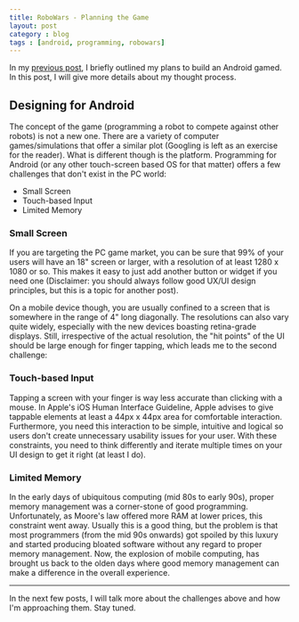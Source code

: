 ```yaml
---
title: RoboWars - Planning the Game
layout: post
category : blog
tags : [android, programming, robowars]
---
```

In my [previous post](/blog/2012/05/17/robowars-android/), I briefly outlined my plans
to build an Android gamed. In this post, I will give more details about my thought
process.

## Designing for Android #

The concept of the game (programming a robot to compete against other robots) is
not a new one. There are a variety of computer games/simulations that offer a similar
plot (Googling is left as an exercise for the reader). What is different though is the
platform. Programming for Android (or any other touch-screen based OS for that matter)
offers a few challenges that don't exist in the PC world:
* Small Screen
* Touch-based Input
* Limited Memory

### Small Screen #

If you are targeting the PC game market, you can be sure that 99% of your users will
have an 18" screen or larger, with a resolution of at least 1280 x 1080 or so. This
makes it easy to just add another button or widget if you need one (Disclaimer: you
should always follow good UX/UI design principles, but this is a topic for another post).

On a mobile device though, you are usually confined to a screen that is somewhere in
the range of 4" long diagonally. The resolutions can also vary quite widely, especially
with the new devices boasting retina-grade displays. Still, irrespective of the actual
resolution, the "hit points" of the UI should be large enough for finger tapping, which
leads me to the second challenge:

### Touch-based Input #

Tapping a screen with your finger is way less accurate than clicking with a mouse.
In Apple's iOS Human Interface Guideline, Apple advises to give tappable elements at
least a 44px x 44px area for comfortable interaction. Furthermore, you need this
interaction to be simple, intuitive and logical so users don't create unnecessary
usability issues for your user. With these constraints, you need to think differently
and iterate multiple times on your UI design to get it right (at least I do).

### Limited Memory #

In the early days of ubiquitous computing (mid 80s to early 90s), proper memory
management was a corner-stone of good programming. Unfortunately, as Moore's law
offered more RAM at lower prices, this constraint went away. Usually this is a good
thing, but the problem is that most programmers (from the mid 90s onwards) got spoiled
by this luxury and started producing bloated software without any regard to proper
memory management. Now, the explosion of mobile computing, has brought us back to the
olden days where good memory management can make a difference in the overall experience.

***

In the next few posts, I will talk more about the challenges above and how I'm
approaching them. Stay tuned.
